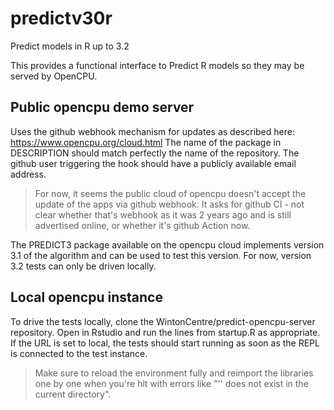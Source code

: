 # predictv30r
Predict models in R up to 3.2

This provides a functional interface to Predict R models so they may be served by OpenCPU.

## Public opencpu demo server
Uses the github webhook mechanism for updates as described here: https://www.opencpu.org/cloud.html
The name of the package in DESCRIPTION should match perfectly the name of the repository.
The github user triggering the hook should have a publicly available email address.

> For now, it seems the public cloud of opencpu doesn't accept the update of the apps via github webhook.
It asks for github CI - not clear whether that's webhook as it was 2 years ago and is still advertised online,
or whether it's github Action now.

The PREDICT3 package available on the opencpu cloud implements version 3.1 of the algorithm and can be used to test this version.
For now, version 3.2 tests can only be driven locally.

## Local opencpu instance
To drive the tests locally, clone the WintonCentre/predict-opencpu-server repository.
Open in Rstudio and run the lines from startup.R as appropriate.
If the URL is set to local, the tests should start running as soon as the REPL is connected to the test instance.

> Make sure to reload the environment fully and reimport the libraries one by one when you're hit with errors like "'' does not exist in the current directory".
